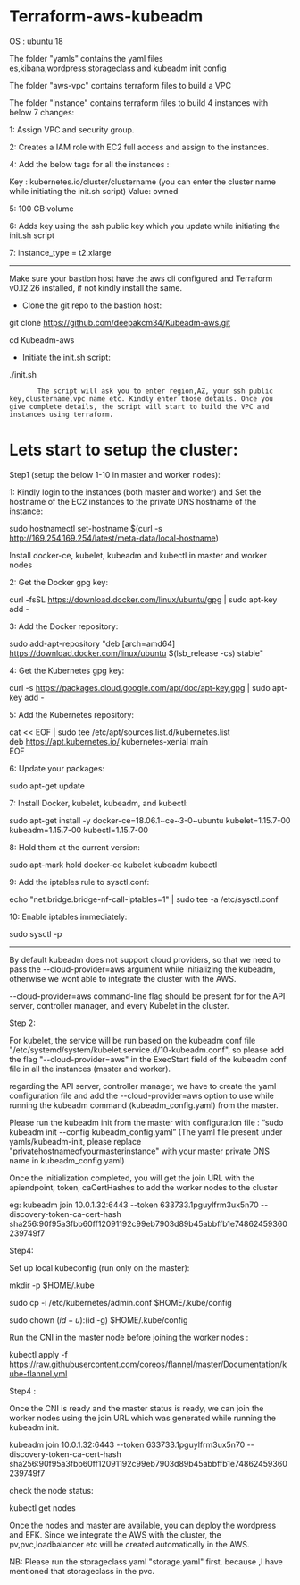 # Terraform-aws-kubeadm

OS : ubuntu 18

The folder "yamls" contains the yaml files es,kibana,wordpress,storageclass and kubeadm init config

The folder "aws-vpc" contains terraform files to build a VPC

The folder "instance" contains terraform files to build 4 instances with below 7 changes:
 
 1: Assign VPC and security group.
 
 2: Creates a IAM role with EC2 full access and assign to the instances.
 
 4: Add the below tags for all the instances :
 
  Key : kubernetes.io/cluster/clustername (you can enter the cluster name while initiating the init.sh script)
  Value: owned 

  5: 100 GB volume

  6: Adds key using the ssh public key which you update while initiating the init.sh script

  7: instance_type = t2.xlarge

************************************************************************************************************

Make sure your bastion host have the aws cli configured and  Terraform v0.12.26 installed, if not kindly install the same.


* Clone the git repo to the bastion host:

git clone https://github.com/deepakcm34/Kubeadm-aws.git

cd Kubeadm-aws


* Initiate the init.sh script:

./init.sh

           The script will ask you to enter region,AZ, your ssh public key,clustername,vpc name etc. Kindly enter those details. Once you give complete details, the script will start to build the VPC and instances using terraform.


#      Lets start to setup the cluster:


 Step1 (setup the below 1-10 in master and worker nodes):

  1: Kindly login to the instances (both master and worker) and Set the hostname of the EC2 instances to the private DNS hostname of the instance:
 
  sudo hostnamectl set-hostname $(curl -s http://169.254.169.254/latest/meta-data/local-hostname)
 
 Install docker-ce, kubelet, kubeadm and kubectl in master and worker nodes
 
  2: Get the Docker gpg key:

curl -fsSL https://download.docker.com/linux/ubuntu/gpg | sudo apt-key add -

  3: Add the Docker repository:

sudo add-apt-repository    "deb [arch=amd64] https://download.docker.com/linux/ubuntu $(lsb_release -cs) stable"
  
  
   4: Get the Kubernetes gpg key:

curl -s https://packages.cloud.google.com/apt/doc/apt-key.gpg | sudo apt-key add -

   5: Add the Kubernetes repository:

cat << EOF | sudo tee /etc/apt/sources.list.d/kubernetes.list \
deb https://apt.kubernetes.io/ kubernetes-xenial main \
EOF

   6: Update your packages:

sudo apt-get update

   7: Install Docker, kubelet, kubeadm, and kubectl:
  
sudo apt-get install -y docker-ce=18.06.1~ce~3-0~ubuntu kubelet=1.15.7-00 kubeadm=1.15.7-00 kubectl=1.15.7-00

   8: Hold them at the current version:

sudo apt-mark hold docker-ce kubelet kubeadm kubectl

   9: Add the iptables rule to sysctl.conf:

echo "net.bridge.bridge-nf-call-iptables=1" | sudo tee -a /etc/sysctl.conf

   10: Enable iptables immediately:

sudo sysctl -p


---------------------------------------------------------------

By default kubeadm does not support cloud providers, so that we need to pass the --cloud-provider=aws argument while initializing the kubeadm, otherwise we wont able to integrate the cluster with the AWS.

--cloud-provider=aws command-line flag should be present for for the API server, controller manager, and every Kubelet in the cluster.

Step 2:

For kubelet, the service will be run based on the kubeadm conf file "/etc/systemd/system/kubelet.service.d/10-kubeadm.conf", so please add the flag "--cloud-provider=aws" in the ExecStart field of the kubeadm conf file in all the instances (master and worker).

regarding the  API server, controller manager, we have to create the yaml configuration file and add the --cloud-provider=aws option to use while running the kubeadm command (kubeadm_config.yaml) from the master.

Please run the kubeadm init from the master with configuration file : “sudo kubeadm init --config kubeadm_config.yaml” (The yaml file present under yamls/kubeadm-init, please replace "privatehostnameofyourmasterinstance" with your master private DNS name in kubeadm_config.yaml)

Once the initialization completed, you will get the join URL with the apiendpoint, token,  caCertHashes to add the worker nodes to the cluster

eg:   kubeadm join 10.0.1.32:6443 --token 633733.1pguylfrm3ux5n70 --discovery-token-ca-cert-hash sha256:90f95a3fbb60ff12091192c99eb7903d89b45abbffb1e74862459360239749f7

Step4:


Set up local kubeconfig (run only on the master):

mkdir -p $HOME/.kube

sudo cp -i /etc/kubernetes/admin.conf $HOME/.kube/config

sudo chown $(id -u):$(id -g) $HOME/.kube/config




Run the CNI in the master node before joining the worker nodes :

kubectl apply -f https://raw.githubusercontent.com/coreos/flannel/master/Documentation/kube-flannel.yml




Step4 :

Once the CNI is ready and the master status is ready, we can join the worker nodes using the join URL which was generated while running the kubeadm init.

kubeadm join 10.0.1.32:6443 --token 633733.1pguylfrm3ux5n70 --discovery-token-ca-cert-hash sha256:90f95a3fbb60ff12091192c99eb7903d89b45abbffb1e74862459360239749f7




check the node status:

kubectl get nodes


Once the nodes and master are available, you can deploy the wordpress and EFK. Since we integrate the AWS with the cluster, the pv,pvc,loadbalancer etc will be created automatically in the AWS.

NB: Please run the storageclass yaml "storage.yaml" first. because ,I have mentioned that storageclass in the pvc.
